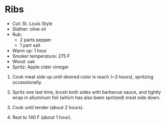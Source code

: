 Ribs
====

* Cut: St. Louis Style
* Slather: olive oil
* Rub:
  * 2 parts pepper
  * 1 part salt
* Warm up: 1 hour
* Smoker temperature: 275 F
* Wood: oak
* Spritz: Apple cider vinegar

1. Cook meat side up until desired color is reach (~3 hours), spritzing occassionally.

2. Spritz one last time, brush both sides with barbecue sauce, and tightly wrap in alluminum foil (which has also been spritzed) meat side down.

3. Cook until tender (about 2 hours).

4. Rest to 140 F (about 1 hour).

